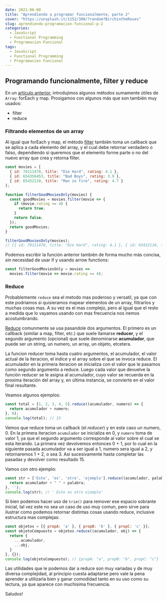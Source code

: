 ```yaml
---
date: 2021-06-08
title: "Aprendiendo a programar funcionalmente, parte 2"
cover: "https://unsplash.it/1152/300/?random?BirchintheRoses"
slug: aprendiendo-programacion-funcional-p-2
categories:
  - JavaScript
  - Functional Programming
  - Programacion Funcional
tags:
  - JavaScript
  - Functional Programming
  - Programacion Funcional
---
```


## Programando funcionalmente, filter y reduce

En un [artículo anterior](https://programandoconresaca.netlify.app/aprendiendo-programacion-funcional-p-1), introdujimos algunos métodos sumamente útiles de `Array`: forEach y map. Prosigamos con algunos más que son también muy usados:

- filter
- reduce

### Filtrando elementos de un array

Al igual que forEach y map, el método [filter](https://developer.mozilla.org/es/docs/Web/JavaScript/Reference/Global_Objects/Array/filter) también toma un callback que se aplica a cada elemento del array, y el cual debe retornar verdadero o falso, dependiendo si queremos que el elemento forme parte o no del nuevo array que crea y retorna filter.

```javascript
const movies = [
  { id: 70111470, title: "Die Hard", rating: 4.1 },
  { id: 654356453, title: "Bad Boys", rating: 3.9 },
  { id: 65432110, title: "Man in fire", rating: 4.7 }
];

function filterGoodMoviesOnly(movies) {
  const goodMovies = movies.filter(movie => {
    if (movie.rating >= 4) {
      return true;
    }
    return false;
  });
  return goodMovies;
}

filterGoodMoviesOnly(movies);
// [{ id: 70111470, title: "Die Hard", rating: 4.1 }, { id: 65432110, title: "Man in fire", rating: 4.7 }]
```

Podemos escribir la función anterior también de forma mucho más concisa, sin necesidad de usar if y usando arrow functions:

```js
const filterGoodMoviesOnly = movies =>
  movies.filter(movie => movie.rating >= 4);
```

### Reduce

Probablemente `reduce` sea el metodo mas poderoso y versatil, ya que con este podriamos si quisieramos mapear elementos de un array, filtrarlos y muchas cosas mas. A su vez es el mas complejo, pero al igual que el resto a medida que lo vayamos usando con mas frecuencia nos iremos acostumbrando.

[Reduce](https://developer.mozilla.org/es/docs/Web/JavaScript/Reference/Global_Objects/Array/reduce) comunmente se usa pasandole dos argumentos. El primero es un callback (similar a map, filter, etc.) que suele llamarse **reducer**, y el segundo argumento (opcional) que suele denominarse **acumulador**, que puede ser un string, un numero, un array, un objeto, etcetera.

La funcion reducer toma hasta cuatro argumentos, el acumulador, el valor actual de la iteracion, el indice y el array sobre el que se invoca reduce. El acumulador en la primera iteracion se inicializa con el valor que le pasamos como segundo argumento a reduce. Luego cada valor que devuelve la función reducer se le asigna al acumulador, cuyo valor se recuerda en la proxima iteración del array y, en última instancia, se convierte en el valor final resultante.

Veamos algunos ejemplos:

```js
const total = [1, 2, 3, 4, 5].reduce((acumulador, numero) => {
  return acumulador + numero;
}, 0);
console.log(total); // 15
```

Vemos que reduce toma un callback (el _reducer_) y en este caso un numero, 0. En la primera iteracion `acumulador` se inicializa en 0, y `numero` toma de valor 1, ya que el segundo argumento corresponde al valor sobre el cual se esta iterando. La primera vez devolvemos entonces 0 + 1, por lo cual en la siguiente pasada acumulador va a ser igual a 1, numero sera igual a 2, y retornaremos 1 + 2, o sea 3. Asi sucesivamente hasta completar las pasadas y devolver como resultado 15.

Vamos con otro ejemplo:

```js
const str = ['Este', 'es', 'otro', 'ejemplo'].reduce((acumulador, palabra) => {
  return acumulador + " " + palabra;
}, '');
console.log(str); // ' Este es otro ejemplo'
```

Si bien podemos hacer uso de `trim()` para remover ese espacio sobrante inicial, tal vez este no sea un caso de uso muy comun, pero sirve para ilustrar como podemos retornar distintas cosas usando reduce, inclusive estructura mas complejas:

```js
const objetos = [{ propA: 'a' }, { propB: 'b' }, { propC: 'c' }];
const objetoCompuesto = objetos.reduce((acumulador, obj) => {
  return {
    ...acumulador,
    ...obj,
  }
}, {});
console.log(objetoCompuesto); // {propA: "a", propB: "b", propC: "c"}
```

Las utilidades que le podemos dar a reduce son muy variadas y de muy diversa complejidad, al principio cuesta adaptarse pero vale la pena aprender a utilizarla bien y ganar comodidad tanto en su uso como su lectura, ya que aparece con muchisima frecuencia.

Saludos!
